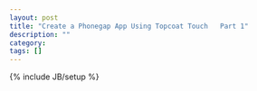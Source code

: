 ```yaml
---
layout: post
title: "Create a Phonegap App Using Topcoat Touch   Part 1"
description: ""
category: 
tags: []
---
```

{% include JB/setup %}
